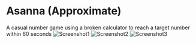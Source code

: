 # Asanna (Approximate)
A casual number game using a broken calculator to reach a target number within 60 seconds
![Screenshot1](https://bin-san.github.io/Asanna/screenshots/ss1.png)
![Screenshot2](https://bin-san.github.io/Asanna/screenshots/ss1.png)
![Screenshot3](https://bin-san.github.io/Asanna/screenshots/ss1.png)
